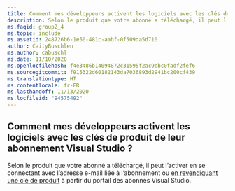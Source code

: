 ```yaml
---
title: Comment mes développeurs activent les logiciels avec les clés de produit de leur abonnement Visual Studio ?
description: Selon le produit que votre abonné a téléchargé, il peut l’activer en se connectant avec l’adresse e-mail liée à...
ms.faqid: group2_4
ms.topic: include
ms.assetid: 248726b6-1e50-481c-aabf-0f509da5d710
author: CaityBuschlen
ms.author: cabuschl
ms.date: 11/10/2020
ms.openlocfilehash: f4e3486b14094872c31595f2ac9ebc0fadf2fef6
ms.sourcegitcommit: f915322d60182143da7036893d2941bc200cf439
ms.translationtype: HT
ms.contentlocale: fr-FR
ms.lasthandoff: 11/13/2020
ms.locfileid: "94575492"
---
```

## <a name="how-do-my-developers-activate-software-using-product-keys-from-their-visual-studio-subscription"></a>Comment mes développeurs activent les logiciels avec les clés de produit de leur abonnement Visual Studio ?

Selon le produit que votre abonné a téléchargé, il peut l’activer en se connectant avec l’adresse e-mail liée à l’abonnement ou [en revendiquant une clé de produit](https://docs.microsoft.com/visualstudio/subscriptions/product-keys) à partir du portail des abonnés Visual Studio.
